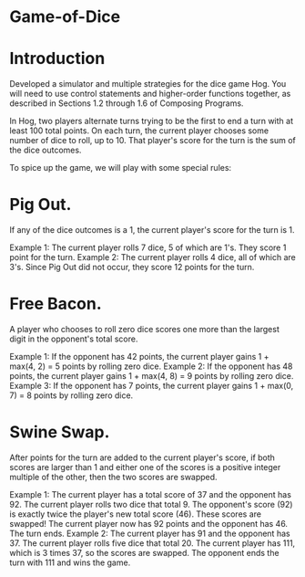 # Game-of-Dice

# Introduction
Developed a simulator and multiple strategies for the dice game Hog. You will need to use control statements and higher-order functions together, as described in Sections 1.2 through 1.6 of Composing Programs.

In Hog, two players alternate turns trying to be the first to end a turn with at least 100 total points. On each turn, the current player chooses some number of dice to roll, up to 10. That player's score for the turn is the sum of the dice outcomes.

To spice up the game, we will play with some special rules:

# Pig Out.
If any of the dice outcomes is a 1, the current player's score for the turn is 1.

Example 1: The current player rolls 7 dice, 5 of which are 1's. They score 1 point for the turn. Example 2: The current player rolls 4 dice, all of which are 3's. Since Pig Out did not occur, they score 12 points for the turn.

# Free Bacon.
A player who chooses to roll zero dice scores one more than the largest digit in the opponent's total score.

Example 1: If the opponent has 42 points, the current player gains 1 + max(4, 2) = 5 points by rolling zero dice. Example 2: If the opponent has 48 points, the current player gains 1 + max(4, 8) = 9 points by rolling zero dice. Example 3: If the opponent has 7 points, the current player gains 1 + max(0, 7) = 8 points by rolling zero dice.

# Swine Swap.
After points for the turn are added to the current player's score, if both scores are larger than 1 and either one of the scores is a positive integer multiple of the other, then the two scores are swapped.

Example 1: The current player has a total score of 37 and the opponent has 92. The current player rolls two dice that total 9. The opponent's score (92) is exactly twice the player's new total score (46). These scores are swapped! The current player now has 92 points and the opponent has 46. The turn ends. Example 2: The current player has 91 and the opponent has 37. The current player rolls five dice that total 20. The current player has 111, which is 3 times 37, so the scores are swapped. The opponent ends the turn with 111 and wins the game.
